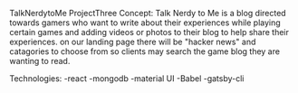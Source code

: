 TalkNerdytoMe
ProjectThree
Concept: Talk Nerdy to Me is a blog directed towards gamers who want to write about their experiences while playing certain games and adding videos or photos to their blog to help share their experiences. on our landing page there will be "hacker news" and catagories to choose from so clients may search the game blog they are wanting to read.

Technologies: -react -mongodb -material UI -Babel -gatsby-cli